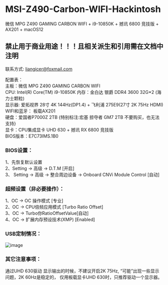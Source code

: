 # MSI-Z490-Carbon-WIFI-Hackintosh
微信 MPG Z490 GAMING CARBON WIFI + i9-10850K + 撼讯 6800 竞技版 + AX201 + macOS12

## 禁止用于商业用途！！！且相关派生和引用需在文档中注明

联系方式: liangicer@foxmail.com <br>

配置表：<br>
主板：微信 MPG Z490 GAMING CARBON WIFI <br>
CPU: Intel(R) Core(TM) i9-10850K
内存：金白达 银爵 DDR4 3600 32G*2 (海力士颗粒) <br>
显示器: 爱拓视界 28寸 4K 144Hz(DP1.4) + 飞利浦 275E9(27寸 2K 75Hz HDMI) <br>
WIFI和蓝牙： 板载AX201 <br>
硬盘：爱国者P7000Z 2TB {特别标注:宏基 掠夺者 GM7 2TB 不要购买，也无法支持} <br>
显卡：CPU集成显卡 UHD 630 + 撼讯 RX 6800 竞技版 <br>
BIOS版本：E7C73IMS.1B0<br>


### BIOS设置：<br>
1、先恢复默认设置 <br>
2、Setting -> 高级 -> D.T.M [开启] <br>
3、 Setting -> 高级 -> 整合周边设备 -> Onboard CNVi Module Control [自动] <br> 

### 超频设置（非必要操作）：
1、OC -> OC 操作模式 [专业] <br>
2、OC -> CPU倍频应用模式 [Turbo Ratio Offset] <br>
3、OC -> Turbo你RatioOffsetValue[自动] <br>
4、OC -> 扩展内存预设技术(XMP) [Enabled]

### USB定制情况：
![image](https://github.com/liangicer/MSI-Z490-Carbon-WIFI-Hackintosh/assets/139456266/a9d51ee9-e9e5-4f29-af6e-c066f7b86b18)


### 其它注意事项：
通过UHD 630驱动 显示输出的时候，不建议开启2K 75Hz, “可能”出现一些显示问题，2K 60Hz是稳定的， 仅用板载显卡UHD 630时，只推荐驱动一个显示器。
